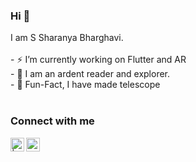 ### Hi 👋
<p>
  I am S Sharanya Bharghavi.
   <br><br>
  -  ⚡️ I’m currently working on Flutter and AR<br>
  - 🌱  I am an ardent reader and explorer.<br>
  - 🔭 Fun-Fact, I have made telescope<br><br>
</p>

### Connect with me
<a href="https://twitter.com/ssharanyab">
<img align="left" alt=" | Twitter" width="22px" src="https://cdn.jsdelivr.net/npm/simple-icons@v3/icons/twitter.svg" />
</a>
<a href="https://www.linkedin.com/in/ssharanyab/">
<img align="left" alt="priyanka prasad  LinkdeIN" width="22px" src="https://cdn.jsdelivr.net/npm/simple-icons@v3/icons/linkedin.svg" />
</a>
<br><br>

